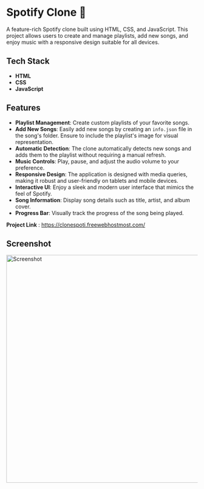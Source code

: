 # Spotify Clone 🎵

A feature-rich Spotify clone built using HTML, CSS, and JavaScript. This project allows users to create and manage playlists, add new songs, and enjoy music with a responsive design suitable for all devices.

## Tech Stack

- **HTML**
- **CSS**
- **JavaScript**

## Features

- **Playlist Management**: Create custom playlists of your favorite songs.
- **Add New Songs**: Easily add new songs by creating an `info.json` file in the song's folder. Ensure to include the playlist's image for visual representation.
- **Automatic Detection**: The clone automatically detects new songs and adds them to the playlist without requiring a manual refresh.
- **Music Controls**: Play, pause, and adjust the audio volume to your preference.
- **Responsive Design**: The application is designed with media queries, making it robust and user-friendly on tablets and mobile devices.
- **Interactive UI**: Enjoy a sleek and modern user interface that mimics the feel of Spotify.
- **Song Information**: Display song details such as title, artist, and album cover.
- **Progress Bar**: Visually track the progress of the song being played.

**Project Link** : https://clonespoti.freewebhostmost.com/

## Screenshot

<img src="https://github.com/govindraj-7c/Projects/assets/126868326/1532e551-b514-4dac-ad39-c967af6b4750" alt="Screenshot" width="600"/>







